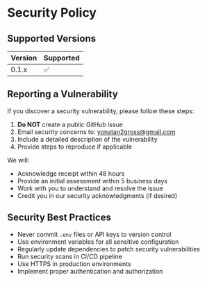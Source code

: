 # Security Policy

## Supported Versions

| Version | Supported          |
| ------- | ------------------ |
| 0.1.x   | :white_check_mark: |

## Reporting a Vulnerability

If you discover a security vulnerability, please follow these steps:

1. **Do NOT** create a public GitHub issue
2. Email security concerns to: yonatan2gross@gmail.com
3. Include a detailed description of the vulnerability
4. Provide steps to reproduce if applicable

We will:
- Acknowledge receipt within 48 hours
- Provide an initial assessment within 5 business days
- Work with you to understand and resolve the issue
- Credit you in our security acknowledgments (if desired)

## Security Best Practices

- Never commit `.env` files or API keys to version control
- Use environment variables for all sensitive configuration
- Regularly update dependencies to patch security vulnerabilities
- Run security scans in CI/CD pipeline
- Use HTTPS in production environments
- Implement proper authentication and authorization
